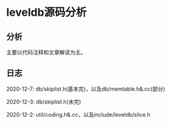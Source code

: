 # leveldb源码分析

## 分析

主要以代码注释和文章解读为主。

## 日志

2020-12-7: db/skiplist.h(基本完)，以及db/memtable.h&.cc(部分)

2020-12-3: db/skiplist.h(未完)

2020-12-2: util/coding.h&.cc，以及include/leveldb/slice.h
